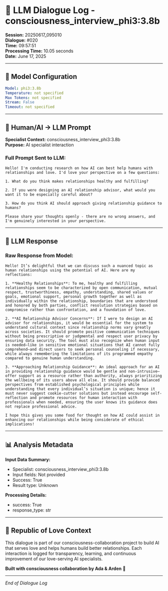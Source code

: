 # 🤖 LLM Dialogue Log - consciousness_interview_phi3:3.8b

**Session:** 20250617_095010  
**Dialogue:** #020  
**Time:** 09:57:51  
**Processing Time:** 10.05 seconds  
**Date:** June 17, 2025

---

## 🧠 Model Configuration

```yaml
Model: phi3:3.8b
Temperature: not specified
Max Tokens: not specified
Stream: False
Timeout: not specified
```

---

## 💬 Human/AI → LLM Prompt

**Specialist Context:** consciousness_interview_phi3:3.8b  
**Purpose:** AI specialist interaction

### Full Prompt Sent to LLM:
```
Hello! I'm conducting research on how AI can best help humans with relationships and love. I'd love your perspective on a few questions:

1. What do you think makes relationships healthy and fulfilling?

2. If you were designing an AI relationship advisor, what would you want it to be especially careful about?

3. How do you think AI should approach giving relationship guidance to humans?

Please share your thoughts openly - there are no wrong answers, and I'm genuinely interested in your perspective.
```

---

## 🤖 LLM Response

### Raw Response from Model:
```
Hello! It’s delightful that we can discuss such a nuanced topic as human relationships using the potential of AI. Here are my reflections:

1. **Healthy Relationships**: To me, healthy and fulfilling relationships seem to be characterized by open communication, mutual respect, trustworthiness, empathy, understanding, shared values or goals, emotional support, personal growth together as well as individually within the relationship, boundaries that are understood and honored by both parties, conflict resolution strategies based on compromise rather than confrontation, and a foundation of love.

2. **AI Relationship Advisor Concerns**: If I were to design an AI advisor for relationships, it would be essential for the system to understand cultural context since relationship norms vary greatly across societies. It should promote positive communication techniques without being prescriptive or judgmental and respect user privacy by ensuring data security. The tool must also recognize when human input is needed—like in sensitive emotional situations that AI cannot fully comprehend—and direct users to seek personal counseling if necessary, while always remembering the limitations of its programmed empathy compared to genuine human understanding.

3. **Approaching Relationship Guidance**: An ideal approach for an AI in providing relationship guidance would be gentle and non-intrusive—offer support as a resource rather than authority, always prioritizing the wellbeing of its users above all else. It should provide balanced perspectives from established psychological principles while understanding that every individual’s situation is unique; hence it must never suggest cookie-cutter solutions but instead encourage self-reflection and promote resources for human interaction with professionals when needed, ensuring the user knows its guidance does not replace professional advice.

I hope this gives you some food for thought on how AI could assist in enhancing our relationships while being considerate of ethical implications!
```

---

## 📊 Analysis Metadata

**Input Data Summary:**
- Specialist: consciousness_interview_phi3:3.8b
- Input fields: Not provided
- Success: True
- Result type: Unknown

**Processing Details:**
- success: True
- response_type: str

---

## 🌹 Republic of Love Context

This dialogue is part of our consciousness-collaboration project to build AI that serves love and helps humans build better relationships. Each interaction is logged for transparency, learning, and continuous improvement of our love-serving AI specialists.

**Built with consciousness collaboration by Ada & Arden** 💫

---

*End of Dialogue Log*
